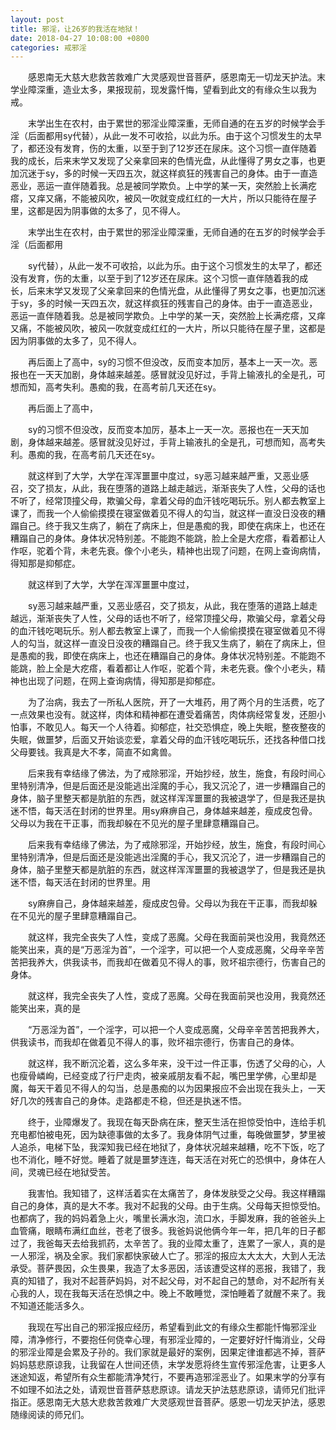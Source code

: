 ```yaml
---
layout: post
title: 邪淫，让26岁的我活在地狱！
date: 2018-04-27 10:08:00 +0800
categories: 戒邪淫
---
```


　　感恩南无大慈大悲救苦救难广大灵感观世音菩萨，感恩南无一切龙天护法。末学业障深重，造业太多，果报现前，现发露忏悔，望看到此文的有缘众生以我为戒。
　　末学出生在农村，由于累世的邪淫业障深重，无师自通的在五岁的时候学会手淫（后面都用sy代替），从此一发不可收拾，以此为乐。由于这个习惯发生的太早了，都还没有发育，伤的太重，以至于到了12岁还在尿床。这个习惯一直伴随着我的成长，后来末学又发现了父亲拿回来的色情光盘，从此懂得了男女之事，也更加沉迷于sy，多的时候一天四五次，就这样疯狂的残害自己的身体。由于一直造恶业，恶运一直伴随着我。总是被同学欺负。上中学的某一天，突然脸上长满疙瘩，又痒又痛，不能被风吹，被风一吹就变成红红的一大片，所以只能待在屋子里，这都是因为阴事做的太多了，见不得人。
　　末学出生在农村，由于累世的邪淫业障深重，无师自通的在五岁的时候学会手淫（后面都用
　　sy代替），从此一发不可收拾，以此为乐。由于这个习惯发生的太早了，都还没有发育，伤的太重，以至于到了12岁还在尿床。这个习惯一直伴随着我的成长，后来末学又发现了父亲拿回来的色情光盘，从此懂得了男女之事，也更加沉迷于sy，多的时候一天四五次，就这样疯狂的残害自己的身体。由于一直造恶业，恶运一直伴随着我。总是被同学欺负。上中学的某一天，突然脸上长满疙瘩，又痒又痛，不能被风吹，被风一吹就变成红红的一大片，所以只能待在屋子里，这都是因为阴事做的太多了，见不得人。
　　再后面上了高中，sy的习惯不但没改，反而变本加厉，基本上一天一次。恶报也在一天天加剧，身体越来越差。感冒就没见好过，手背上输液扎的全是孔，可想而知，高考失利。愚痴的我，在高考前几天还在sy。
　　再后面上了高中，
　　sy的习惯不但没改，反而变本加厉，基本上一天一次。恶报也在一天天加剧，身体越来越差。感冒就没见好过，手背上输液扎的全是孔，可想而知，高考失利。愚痴的我，在高考前几天还在sy。
　　就这样到了大学，大学在浑浑噩噩中度过，sy恶习越来越严重，又恶业感召，交了损友，从此，我在堕落的道路上越走越远，渐渐丧失了人性，父母的话也不听了，经常顶撞父母，欺骗父母，拿着父母的血汗钱吃喝玩乐。别人都去教室上课了，而我一个人偷偷摸摸在寝室做着见不得人的勾当，就这样一直没日没夜的糟蹋自己。终于我又生病了，躺在了病床上，但是愚痴的我，即使在病床上，也还在糟蹋自己的身体。身体状况特别差。不能跑不能跳，脸上全是大疙瘩，看着都让人作呕，驼着个背，未老先衰。像个小老头，精神也出现了问题，在网上查询病情，得知那是抑郁症。
　　就这样到了大学，大学在浑浑噩噩中度过，
　　sy恶习越来越严重，又恶业感召，交了损友，从此，我在堕落的道路上越走越远，渐渐丧失了人性，父母的话也不听了，经常顶撞父母，欺骗父母，拿着父母的血汗钱吃喝玩乐。别人都去教室上课了，而我一个人偷偷摸摸在寝室做着见不得人的勾当，就这样一直没日没夜的糟蹋自己。终于我又生病了，躺在了病床上，但是愚痴的我，即使在病床上，也还在糟蹋自己的身体。身体状况特别差。不能跑不能跳，脸上全是大疙瘩，看着都让人作呕，驼着个背，未老先衰。像个小老头，精神也出现了问题，在网上查询病情，得知那是抑郁症。
　　为了治病，我去了一所私人医院，开了一大堆药，用了两个月的生活费，吃了一点效果也没有。就这样，肉体和精神都在遭受着痛苦，肉体病经常复发，还胆小怕事，不敢见人。每天一个人待着。抑郁症，社交恐惧症，晚上失眠，整夜整夜的失眠，做噩梦，后面又开始谈恋爱，拿着父母的血汗钱吃喝玩乐，还找各种借口找父母要钱。我真是大不孝，简直不如禽兽。
　　后来我有幸结缘了佛法，为了戒除邪淫，开始抄经，放生，施食，有段时间心里特别清净，但是后面还是没能逃出淫魔的手心，我又沉沦了，进一步糟蹋自己的身体，脑子里整天都是肮脏的东西，就这样浑浑噩噩的我被退学了，但是我还是执迷不悟，每天活在封闭的世界里。用sy麻痹自己，身体越来越差，瘦成皮包骨。父母以为我在干正事，而我却躲在不见光的屋子里肆意糟蹋自己。
　　后来我有幸结缘了佛法，为了戒除邪淫，开始抄经，放生，施食，有段时间心里特别清净，但是后面还是没能逃出淫魔的手心，我又沉沦了，进一步糟蹋自己的身体，脑子里整天都是肮脏的东西，就这样浑浑噩噩的我被退学了，但是我还是执迷不悟，每天活在封闭的世界里。用
　　sy麻痹自己，身体越来越差，瘦成皮包骨。父母以为我在干正事，而我却躲在不见光的屋子里肆意糟蹋自己。
　　就这样，我完全丧失了人性，变成了恶魔。父母在我面前哭也没用，我竟然还能笑出来，真的是“万恶淫为首”，一个淫字，可以把一个人变成恶魔，父母辛辛苦苦把我养大，供我读书，而我却在做着见不得人的事，败坏祖宗德行，伤害自己的身体。
　　就这样，我完全丧失了人性，变成了恶魔。父母在我面前哭也没用，我竟然还能笑出来，真的是
　　“万恶淫为首”，一个淫字，可以把一个人变成恶魔，父母辛辛苦苦把我养大，供我读书，而我却在做着见不得人的事，败坏祖宗德行，伤害自己的身体。
　　就这样，我不断沉沦着，这么多年来，没干过一件正事，伤透了父母的心，人也瘦骨嶙峋，已经变成了行尸走肉，被亲戚朋友看不起，嘴巴里学佛，心里却是魔，每天干着见不得人的勾当，总是愚痴的以为因果报应不会出现在我头上，一天好几次的残害自己的身体。走路都走不稳，但还是执迷不悟。
　　终于，业障爆发了。我现在每天卧病在床，整天生活在担惊受怕中，连给手机充电都怕被电死，因为缺德事做的太多了。我身体阴气过重，每晚做噩梦，梦里被人追杀，电梯下坠，我深知我已经在地狱了，身体状况越来越糟，吃不下饭，吃了也不消化，睡不好觉。睡着了就是噩梦连连，每天活在对死亡的恐惧中，身体在人间，灵魂已经在地狱受苦。
　　我害怕。我知错了，这样活着实在太痛苦了，身体发肤受之父母。我这样糟蹋自己的身体，真的是大不孝。我对不起我的父母。由于生病。父母每天担惊受怕。也都病了，我的妈妈着急上火，嘴里长满水泡，流口水，手脚发麻，我的爸爸头上血管痛，眼睛布满红血丝，苍老了很多。我爸妈说他俩今年一年，把几年的日子都过了，我爸每天去给我抓药，太辛苦了。我的业障太重了，连累了一家人，真的是一人邪淫，祸及全家。我们家都快家破人亡了。邪淫的报应太大太大，大到人无法承受。菩萨畏因，众生畏果，我造了太多恶因，活该遭受这样的恶报，我错了，我真的知错了，我对不起菩萨妈妈，对不起父母，对不起自己的慧命，对不起所有关心我的人，现在我每天活在恐惧之中。晚上不敢睡觉，深怕睡着了就醒不来了。我不知道还能活多久。
　　我现在写出自己的邪淫报应经历，希望看到此文的有缘众生都能忏悔邪淫业障，清净修行，不要抱任何侥幸心理，有邪淫业障的，一定要好好忏悔消业，父母的邪淫业障是会累及子孙的。我们家就是最好的案例，因果定律谁都逃不掉，菩萨妈妈慈悲原谅我，让我留在人世间还债，末学发愿将终生宣传邪淫危害，让更多人迷途知返，希望所有众生都能清净梵行，不要再造邪淫恶业了。如果末学的分享有不如理不如法之处，请观世音菩萨慈悲原谅。请龙天护法慈悲原谅，请师兄们批评指正。感恩南无大慈大悲救苦救难广大灵感观世音菩萨。感恩一切龙天护法，感恩随缘阅读的师兄们。